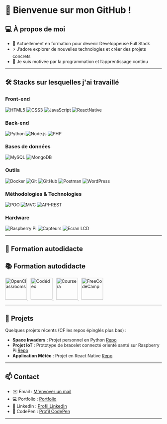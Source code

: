 # 👋 Bienvenue sur mon GitHub !

## 💻 À propos de moi

- 🌱 Actuellement en formation pour devenir Développeuse Full Stack  
- ⚡ J’adore explorer de nouvelles technologies et créer des projets concrets  
- 🎯 Je suis motivée par la programmation et l’apprentissage continu  

---


## 🛠 Stacks sur lesquelles j'ai travaillé

### Front-end
![HTML5](https://img.shields.io/badge/HTML5-E34F26?style=for-the-badge&logo=html5&logoColor=white)
![CSS3](https://img.shields.io/badge/CSS3-1572B6?style=for-the-badge&logo=css3&logoColor=white)
![JavaScript](https://img.shields.io/badge/JavaScript-F7DF1E?style=for-the-badge&logo=javascript&logoColor=black)
![ReactNative](https://img.shields.io/badge/React_Native-61DAFB?style=for-the-badge&logo=react&logoColor=black)

### Back-end
![Python](https://img.shields.io/badge/Python-FFD43B?style=for-the-badge&logo=python&logoColor=blue)
![Node.js](https://img.shields.io/badge/Node.js-339933?style=for-the-badge&logo=nodedotjs&logoColor=white)
![PHP](https://img.shields.io/badge/PHP-777BB4?style=for-the-badge&logo=php&logoColor=white)

### Bases de données
![MySQL](https://img.shields.io/badge/MySQL-4479A1?style=for-the-badge&logo=mysql&logoColor=white)
![MongoDB](https://img.shields.io/badge/MongoDB-47A248?style=for-the-badge&logo=mongodb&logoColor=white)

### Outils
![Docker](https://img.shields.io/badge/Docker-2496ED?style=for-the-badge&logo=docker&logoColor=white)
![Git](https://img.shields.io/badge/Git-F05032?style=for-the-badge&logo=git&logoColor=white)
![GitHub](https://img.shields.io/badge/GitHub-181717?style=for-the-badge&logo=github&logoColor=white)
![Postman](https://img.shields.io/badge/Postman-FF6C37?style=for-the-badge&logo=postman&logoColor=white)
![WordPress](https://img.shields.io/badge/WordPress-21759B?style=for-the-badge&logo=wordpress&logoColor=white)

### Méthodologies & Technologies
![POO](https://img.shields.io/badge/POO-4CAF50?style=for-the-badge)
![MVC](https://img.shields.io/badge/MVC-2196F3?style=for-the-badge)
![API-REST](https://img.shields.io/badge/API--REST-FF9800?style=for-the-badge)

### Hardware
![Raspberry Pi](https://img.shields.io/badge/Raspberry_Pi-C51A4A?style=for-the-badge&logo=raspberry-pi&logoColor=white)
![Capteurs](https://img.shields.io/badge/Capteurs-4CAF50?style=for-the-badge)
![Ecran LCD](https://img.shields.io/badge/Ecran_LCD-009688?style=for-the-badge)

---

## 🌱 Formation autodidacte

## 📚 Formation autodidacte
<p>
  <a href="https://openclassrooms.com" target="_blank">
    <img src="https://upload.wikimedia.org/wikipedia/fr/thumb/0/0d/Logo_OpenClassrooms.png/330px-Logo_OpenClassrooms.png" alt="OpenClassrooms" height="70"/>
  </a>
  &nbsp;
  <a href="https://www.codedex.com/" target="_blank">
    <img src="https://avatars.githubusercontent.com/u/105237839?s=200&v=4" alt="Codédex" height="70"/>
  </a>
  &nbsp;
  <a href="https://www.coursera.org/" target="_blank">
    <img src="https://camo.githubusercontent.com/ee98cdbfbfaf2396a59bd254e74f22829730ea61c653b2f0c198363f2e71d42e/68747470733a2f2f75706c6f61642e77696b696d656469612e6f72672f77696b6970656469612f636f6d6d6f6e732f7468756d622f392f39372f436f7572736572612d4c6f676f5f363030783630302e7376672f3230343870782d436f7572736572612d4c6f676f5f363030783630302e7376672e706e67" alt="Coursera" height="70"/>
  </a>
  &nbsp;
  <a href="https://www.freecodecamp.org/" target="_blank">
    <img src="https://design-style-guide.freecodecamp.org/downloads/fcc_primary_small.svg" alt="FreeCodeCamp" height="70"/>
  </a>
</p>

---

## 📂 Projets

Quelques projets récents (CF les repos épinglés plus bas) :  
- **Space Invaders** : Projet personnel en Python [Repo](https://github.com/RukenDogan/space_invaders)
- **Projet IoT** : Prototype de bracelet connecté orienté santé sur Raspberry Pi [Repo](https://github.com/RukenDogan/projet-iot-Cardioberry)
- **Application Météo** : Projet en React Native [Repo](https://github.com/RukenDogan/app-meteo)

---

## 📫 Contact

- ✉️ Email : [M'envoyer un mail](mailto:ruken.dogan@gmail.com)
- 💻 Portfolio : [Portfolio](https://rukendogan.github.io/portfolio/)
- 🔗 LinkedIn : [Profil LinkedIn](https://www.linkedin.com/in/ruken-d-84247435b/)
- 📝 CodePen : [Profil CodePen](https://codepen.io/RukenDogan)

---


